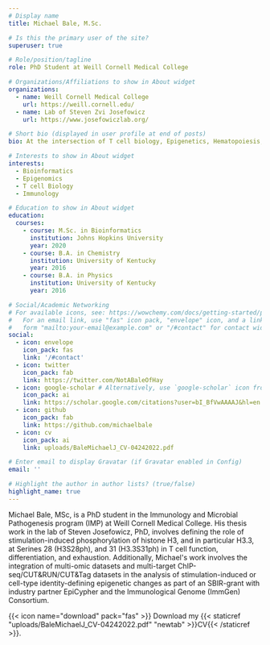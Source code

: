 ```yaml
---
# Display name
title: Michael Bale, M.Sc.

# Is this the primary user of the site?
superuser: true

# Role/position/tagline
role: PhD Student at Weill Cornell Medical College

# Organizations/Affiliations to show in About widget
organizations:
  - name: Weill Cornell Medical College
    url: https://weill.cornell.edu/
  - name: Lab of Steven Zvi Josefowicz
    url: https://www.josefowiczlab.org/

# Short bio (displayed in user profile at end of posts)
bio: At the intersection of T cell biology, Epigenetics, Hematopoiesis, and Bioinformatics.

# Interests to show in About widget
interests:
  - Bioinformatics
  - Epigenomics
  - T cell Biology
  - Immunology

# Education to show in About widget
education:
  courses:
    - course: M.Sc. in Bioinformatics
      institution: Johns Hopkins University
      year: 2020
    - course: B.A. in Chemistry
      institution: University of Kentucky
      year: 2016
    - course: B.A. in Physics
      institution: University of Kentucky
      year: 2016

# Social/Academic Networking
# For available icons, see: https://wowchemy.com/docs/getting-started/page-builder/#icons
#   For an email link, use "fas" icon pack, "envelope" icon, and a link in the
#   form "mailto:your-email@example.com" or "/#contact" for contact widget.
social:
  - icon: envelope
    icon_pack: fas
    link: '/#contact'
  - icon: twitter
    icon_pack: fab
    link: https://twitter.com/NotABaleOfHay
  - icon: google-scholar # Alternatively, use `google-scholar` icon from `ai` icon pack
    icon_pack: ai
    link: https://scholar.google.com/citations?user=bI_BfVwAAAAJ&hl=en
  - icon: github
    icon_pack: fab
    link: https://github.com/michaelbale
  - icon: cv
    icon_pack: ai
    link: uploads/BaleMichaelJ_CV-04242022.pdf

# Enter email to display Gravatar (if Gravatar enabled in Config)
email: ''

# Highlight the author in author lists? (true/false)
highlight_name: true
---
```


Michael Bale, MSc, is a PhD student in the Immunology and Microbial Pathogenesis program (IMP) at Weill Cornell Medical College. His thesis work in the lab of Steven Josefowicz, PhD, involves defining the role of stimulation-induced phosphorylation of histone H3, and in particular H3.3, at Serines 28 (H3S28ph), and 31 (H3.3S31ph) in T cell function, differentiation, and exhaustion. Additionally, Michael's work involves the integration of multi-omic datasets and multi-target ChIP-seq/CUT&RUN/CUT&Tag datasets in the analysis of stimulation-induced or cell-type identity-defining epigenetic changes as part of an SBIR-grant with industry partner EpiCypher and the Immunological Genome (ImmGen) Consortium.

{{< icon name="download" pack="fas" >}} Download my {{< staticref "uploads/BaleMichaelJ_CV-04242022.pdf" "newtab" >}}CV{{< /staticref >}}.
